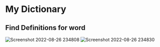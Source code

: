 # My Dictionary
## Find Definitions for word
![Screenshot 2022-08-26 234808](https://user-images.githubusercontent.com/42801983/186967840-1908b4bc-0afc-4d38-b8ac-32e52c04491f.png)
![Screenshot 2022-08-26 234830](https://user-images.githubusercontent.com/42801983/186967858-f7ebb5a7-730e-4a9d-b396-98284df3c7c1.png)
